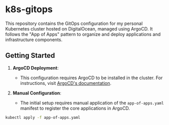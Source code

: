 # k8s-gitops

This repository contains the GitOps configuration for my personal Kubernetes cluster hosted on DigitalOcean, managed using ArgoCD. It follows the "App of Apps" pattern to organize and deploy applications and infrastructure components.

## Getting Started

1. **ArgoCD Deployment**:
   - This configuration requires ArgoCD to be installed in the cluster. For instructions, visit [ArgoCD's documentation](https://argo-cd.readthedocs.io/en/stable/).

2. **Manual Configuration**:
   - The initial setup requires manual application of the `app-of-apps.yaml` manifest to register the core applications in ArgoCD.

```bash
kubectl apply -f app-of-apps.yaml
```
